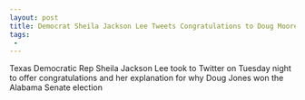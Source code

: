 ```yaml
---
layout: post
title: Democrat Sheila Jackson Lee Tweets Congratulations to Doug Moore Links Victory to NFL Anthem Protesters
tags:
 -
---
```

Texas Democratic Rep Sheila Jackson Lee took to Twitter on Tuesday night to offer congratulations and her explanation for why Doug Jones won the Alabama Senate election
